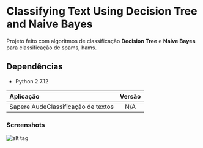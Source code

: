 # Classifying Text Using Decision Tree and Naive Bayes
Projeto feito com algoritmos de classificação **Decision Tree** e **Naive Bayes** para classificação de spams, hams.
## Dependências
- Python 2.7.12 

| Aplicação                     | Versão        |
| :---------------------------- |:-------------:|
| Sapere AudeClassificação de textos               | N/A           |


### Screenshots
![alt tag](https://raw.githubusercontent.com/crislanio/ClassifyingTextUsingDecisionTreeNaiveBayes/screenshot1.png)
